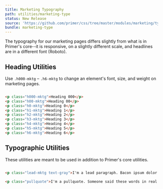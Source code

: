 ```yaml
---
title: Marketing Typography
path: utilities/marketing-type
status: New Release
source: 'https://github.com/primer/css/tree/master/modules/marketing/type/README.md'
bundle: marketing-type
---
```



The typography for our marketing pages differs slightly from what is in Primer's core--it is responsive, on a slightly different scale, and headlines are in a different font (Roboto).


## Heading Utilities

Use `.h000-mktg` – `.h6-mktg` to change an element's font, size, and weight on marketing pages.

```html title="Heading Utilities"

<p class="h000-mktg">Heading 000</p>
<p class="h00-mktg">Heading 00</p>
<p class="h0-mktg">Heading 0</p>
<p class="h1-mktg">Heading 1</p>
<p class="h2-mktg">Heading 2</p>
<p class="h3-mktg">Heading 3</p>
<p class="h4-mktg">Heading 4</p>
<p class="h5-mktg">Heading 5</p>
<p class="h6-mktg">Heading 6</p>

```

## Typographic Utilities

These utilities are meant to be used in addition to Primer's core utilities.

```html title="Typographic Utilities"

<p class="lead-mktg text-gray">I'm a lead paragraph. Bacon ipsum dolor amet tri-tip chicken kielbasa, cow swine beef corned beef ground round prosciutto hamburger porchetta sausage alcatra tail.</p>

<p class="pullquote">I'm a pullquote. Someone said these words in real life, and now they're on the internet</p>

```


